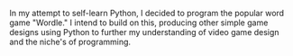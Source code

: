 In my attempt to self-learn Python, I decided to program the popular word game "Wordle." I intend to build on this, producing other simple game designs using Python to further my understanding of video game design and the niche's of programming.
